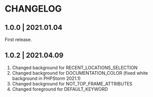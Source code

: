 # CHANGELOG

## 1.0.0 | 2021.01.04

First release.

## 1.0.2 | 2021.04.09

1) Changed background for RECENT_LOCATIONS_SELECTION
2) Changed background for DOCUMENTATION_COLOR (fixed white background in PHPStorm 2021.1)
3) Changed background for NOT_TOP_FRAME_ATTRIBUTES
4) Changed foreground for DEFAULT_KEYWORD
